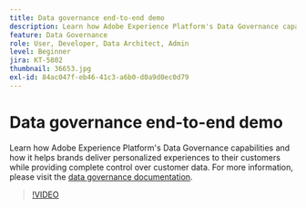 ```yaml
---
title: Data governance end-to-end demo
description: Learn how Adobe Experience Platform's Data Governance capabilities and how it helps brands deliver personalized experiences to their customers while providing complete control over customer data.
feature: Data Governance
role: User, Developer, Data Architect, Admin
level: Beginner
jira: KT-5802
thumbnail: 36653.jpg
exl-id: 84ac047f-eb46-41c3-a6b0-d0a9d0ec0d79
---
```

# Data governance end-to-end demo

Learn how Adobe Experience Platform's Data Governance capabilities and how it helps brands deliver personalized experiences to their customers while providing complete control over customer data. For more information, please visit the [data governance documentation](https://experienceleague.adobe.com/docs/experience-platform/data-governance/home.html).

>[!VIDEO](https://video.tv.adobe.com/v/36653?learn=on&enablevpops)
